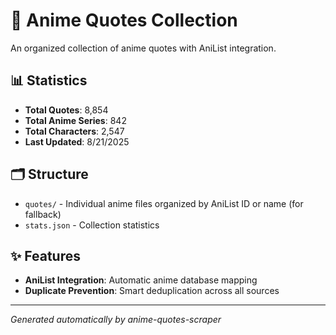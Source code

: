 # 🎌 Anime Quotes Collection

An organized collection of anime quotes with AniList integration.

## 📊 Statistics

- **Total Quotes**: 8,854
- **Total Anime Series**: 842
- **Total Characters**: 2,547
- **Last Updated**: 8/21/2025

## 🗂️ Structure

- `quotes/` - Individual anime files organized by AniList ID or name  (for fallback)
- `stats.json` - Collection statistics

## ✨ Features

- **AniList Integration**: Automatic anime database mapping
- **Duplicate Prevention**: Smart deduplication across all sources

---
*Generated automatically by anime-quotes-scraper*
